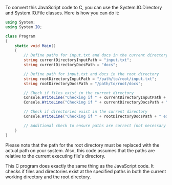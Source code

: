 To convert this JavaScript code to C, you can use the System.IO.Directory and System.IO.File classes. Here is how you can do it:

```csharp
using System;
using System.IO;

class Program
{
    static void Main()
    {
        // Define paths for input.txt and docs in the current directory
        string currentDirectoryInputPath = "input.txt";
        string currentDirectoryDocsPath = "docs";

        // Define path for input.txt and docs in the root directory
        string rootDirectoryInputPath = "/path/to/root/input.txt";
        string rootDirectoryDocsPath = "/path/to/root/docs";

        // Check if files exist in the current directory
        Console.WriteLine("Checking if " + currentDirectoryInputPath + " exists: " + File.Exists(currentDirectoryInputPath));
        Console.WriteLine("Checking if " + currentDirectoryDocsPath + " exists: " + Directory.Exists(currentDirectoryDocsPath));

        // Check if directories exist in the current directory
        Console.WriteLine("Checking if " + rootDirectoryDocsPath + " exists: " + Directory.Exists(rootDirectoryDocsPath));

        // Additional check to ensure paths are correct (not necessary if they are given correctly)
    }
}
```

Please note that the path for the root directory must be replaced with the actual path on your system. Also, this code assumes that the paths are relative to the current executing file's directory.

This C program does exactly the same thing as the JavaScript code. It checks if files and directories exist at the specified paths in both the current working directory and the root directory.
